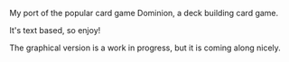 My port of the popular card game Dominion, a deck building card game.

It's text based, so enjoy! 

The graphical version is a work in progress, but it is coming along nicely.
